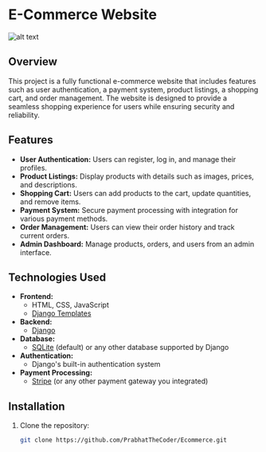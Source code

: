 # E-Commerce Website

![alt text](https://github.com/geekyshow1/shoppinglyx/blob/main/Screenshots/Home.jpeg)

## Overview

This project is a fully functional e-commerce website that includes features such as user authentication, a payment system, product listings, a shopping cart, and order management. The website is designed to provide a seamless shopping experience for users while ensuring security and reliability.

## Features

- **User Authentication:** Users can register, log in, and manage their profiles.
- **Product Listings:** Display products with details such as images, prices, and descriptions.
- **Shopping Cart:** Users can add products to the cart, update quantities, and remove items.
- **Payment System:** Secure payment processing with integration for various payment methods.
- **Order Management:** Users can view their order history and track current orders.
- **Admin Dashboard:** Manage products, orders, and users from an admin interface.

## Technologies Used

- **Frontend:**
  - HTML, CSS, JavaScript
  - [Django Templates](https://docs.djangoproject.com/en/stable/ref/templates/)
- **Backend:**
  - [Django](https://www.djangoproject.com/)
- **Database:**
  - [SQLite](https://www.sqlite.org/) (default) or any other database supported by Django
- **Authentication:**
  - Django's built-in authentication system
- **Payment Processing:**
  - [Stripe](https://stripe.com/) (or any other payment gateway you integrated)

## Installation

1. Clone the repository:
   ```sh
   git clone https://github.com/PrabhatTheCoder/Ecommerce.git
   
